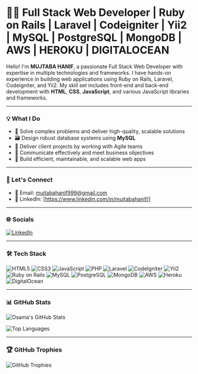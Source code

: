 # 👨‍💻 Full Stack Web Developer | Ruby on Rails | Laravel | Codeigniter | Yii2 | MySQL | PostgreSQL | MongoDB | AWS | HEROKU | DIGITALOCEAN

Hello! I'm **MUJTABA HANIF**, a passionate Full Stack Web Developer with expertise in multiple technologies and frameworks. I have hands-on experience in building web applications using Ruby on Rails, Laravel, Codeigniter, and Yii2. My skill set includes front-end and back-end development with **HTML**, **CSS**, **JavaScript**, and various JavaScript libraries and frameworks.

---

### 💡 What I Do

- 🧠 Solve complex problems and deliver high-quality, scalable solutions
- 🗃️ Design robust database systems using **MySQL**
- 💼 Deliver client projects by working with Agile teams
- 🔄 Communicate effectively and meet business objectives
- 🧱 Build efficient, maintainable, and scalable web apps

---

### 📩 Let's Connect

- 📧 Email: [mujtabahanif999@gmail.com](mailto:mujtabahanif999@gmail.com)  
- 🔗 LinkedIn: [https://www.linkedin.com/in/mujtabahanif/]

---

### 🌐 Socials

[![LinkedIn](https://img.shields.io/badge/LinkedIn-blue?logo=linkedin&style=for-the-badge)](https://www.linkedin.com/in/mujtabahanif/)

---

### 🛠️ Tech Stack

![HTML5](https://img.shields.io/badge/HTML5-E34F26?style=flat-square&logo=html5&logoColor=white)
![CSS3](https://img.shields.io/badge/CSS3-1572B6?style=flat-square&logo=css3&logoColor=white)
![JavaScript](https://img.shields.io/badge/JavaScript-F7DF1E?style=flat-square&logo=javascript&logoColor=black)
![PHP](https://img.shields.io/badge/PHP-777BB4?style=flat-square&logo=php&logoColor=white)
![Laravel](https://img.shields.io/badge/Laravel-FF2D20?style=flat-square&logo=laravel&logoColor=white)
![CodeIgniter](https://img.shields.io/badge/CodeIgniter-EF4223?style=flat-square&logo=codeigniter&logoColor=white)
![Yii2](https://img.shields.io/badge/Yii2-6DB33F?style=flat-square&logo=php&logoColor=white)
![Ruby on Rails](https://img.shields.io/badge/Ruby_on_Rails-CC0000?style=flat-square&logo=ruby-on-rails&logoColor=white)
![MySQL](https://img.shields.io/badge/MySQL-4479A1?style=flat-square&logo=mysql&logoColor=white)
![PostgreSQL](https://img.shields.io/badge/PostgreSQL-336791?style=flat-square&logo=postgresql&logoColor=white)
![MongoDB](https://img.shields.io/badge/MongoDB-47A248?style=flat-square&logo=mongodb&logoColor=white)
![AWS](https://img.shields.io/badge/AWS-232F3E?style=flat-square&logo=amazon-aws&logoColor=white)
![Heroku](https://img.shields.io/badge/Heroku-430098?style=flat-square&logo=heroku&logoColor=white)
![DigitalOcean](https://img.shields.io/badge/DigitalOcean-0080FF?style=flat-square&logo=digitalocean&logoColor=white)

---

### 📊 GitHub Stats

![Osama's GitHub Stats](https://github-readme-stats.vercel.app/api?username=mujtabahanif9&show_icons=true&theme=tokyonight)

![Top Languages](https://github-readme-stats.vercel.app/api/top-langs/?username=mujtabahanif9&layout=compact&theme=tokyonight)

---

### 🏆 GitHub Trophies

![GitHub Trophies](https://github-profile-trophy.vercel.app/?username=mujtabahanif9&theme=tokyonight&no-frame=true&margin-w=10)

